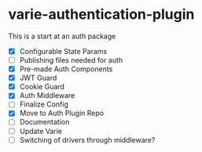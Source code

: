 # varie-authentication-plugin

This is a start at an auth package

- [x] Configurable State Params
- [ ] Publishing files needed for auth
- [x] Pre-made Auth Components
- [x] JWT Guard
- [x] Cookie Guard
- [x] Auth Middleware
- [ ] Finalize Config
- [x] Move to Auth Plugin Repo
- [ ] Documentation
- [ ] Update Varie
- [ ] Switching of drivers through middleware?
